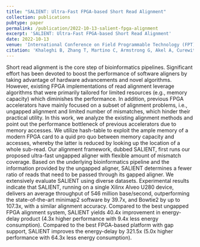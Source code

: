 ```yaml
---
title: "SALIENT: Ultra-Fast FPGA-based Short Read Alignment"
collection: publications
pubtype: paper
permalink: /publication/2022-10-13-salient-fpga-alignment
excerpt: 'SALIENT: Ultra-Fast FPGA-based Short Read Alignment'
date: 2022-10-13
venue: 'International Conference on Field Programmable Technology (FPT) 2022'
citation: 'Khaleghi B, Zhang T, Martino C, Armstrong G, Akel A, Curewitz K, Eno J, Eilert S, Knight R, <b>Moshiri N</b>, Rosing T (2022). "SALIENT: Ultra-Fast FPGA-based Short Read Alignment." <i>International Conference on Field Programmable Technology (FPT) 2022</i>. <a href="https://doi.org/10.1109/ICFPT56656.2022.9974548" target="_blank">doi:10.1109/ICFPT56656.2022.9974548</a>'
---
```

Short read alignment is the core step of bioinformatics pipelines. Significant effort has been devoted to boost the performance of software aligners by taking advantage of hardware advancements and novel algorithms. However, existing FPGA implementations of read alignment leverage algorithms that were primarily tailored for limited resources (e.g., memory capacity) which diminishes the performance. In addition, previous FPGA accelerators have mainly focused on a subset of alignment problems, i.e., ungapped alignment and limited number of mismatches, which hinder their practical utility. In this work, we analyze the existing alignment methods and point out the performance bottleneck of previous accelerators due to memory accesses. We utilize hash-table to exploit the ample memory of a modern FPGA card to a quid pro quo between memory capacity and accesses, whereby the latter is reduced by looking up the location of a whole sub-read. Our alignment framework, dubbed SALIENT, first runs our proposed ultra-fast ungapped aligner with flexible amount of mismatch coverage. Based on the underlying bioinformatics pipeline and the information provided by the ungapped aligner, SALIENT determines a fewer ratio of reads that need to be passed through its gapped aligner. We extensively evaluate SALIENT using diverse datasets. Experimental results indicate that SALIENT, running on a single Xilinx Alveo U280 device, delivers an average throughput of 546 million base/second, outperforming the state-of-the-art minimap2 software by 39.7x, and Bowtie2 by up to 107.3x, with a similar alignment accuracy. Compared to the best ungapped FPGA alignment system, SALIENT yields 40.4x improvement in energy-delay product (4.3x higher performance with 9.4x less energy consumption). Compared to the best FPGA-based platform with gap support, SALIENT improves the energy-delay by 321.5x (5.0x higher performance with 64.3x less energy consumption).
